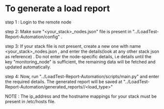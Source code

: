 # To generate a load report

step 1 : Login to the remote node

step 2: Make sure "<your_stack>_nodes.json" file is present in "../LoadTest-Report-Automation/config" .

step 3: If your stack file is not present, create a new one with name <your_stack>_nodes.json , and enter the details(look at any other stack json as reference) . Do not enter the node-specific details, i.e details until the key "monitoring_node" is sufficient, the remaining data will be fetched and updated automatically.

step 4: Now, run "../LoadTest-Report-Automation/scripts/main.py" and enter the required details. The generated report will be saved at "../LoadTest-Report-Automation/generated_reports/<sprint>/<load_type>"

NOTE : The ip_address and the hostname mappings for your stack must be present in /etc/hosts file.

